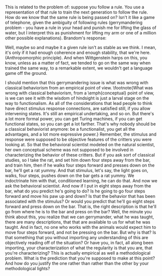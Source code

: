 

This is related to the problem of: suppose you follow a rule. You use a
representation of that rule to train the next generation to follow the rule.
How do we know that the same rule is being passed on? Isn't it like a game of
telephone, given the ambiguity of following rules (gerrymandering problem - you
have a rule in your head and punish me for lifting the glass of water, but I
interpret this as punishment for lifting my arm or one of a million other
possible explanations). Brandom's response:

Well, maybe so and maybe it a given rule isn't as stable as we think. I mean,
it's only if it had enough coherence and enough stability, that we're here.
(Anthropomorphic principle). And when Wittgenstein harps on this, you know, unless
as a matter of fact, we tended to go on the same way when trained the same way,
to a remarkable extent, we wouldn't get a language game off the ground.

I should mention that this gerrymandering issue is what was wrong with classical behaviorism from an empirical point of
view. \footnote{What was wrong with
classical behaviorism, from a \emph{conceptual} point of view, is we can see it with
the wisdom of hindsight is just a larval stage on the way to functionalism. As
all of the considerations that lead people to think have direct stimulus
response connections, are satisfied still, if you allow intervening states. It's still an empirical undertaking, and so on. But there's a
lot more formal power, you can get Turing machines, if you can get functional
states, so you can get a lot farther. That's why
nobody should be a classical behaviorist anymore: be a functionalist, you get
all the advantages, and a lot more expressive power.} Remember, the stimulus and response were supposed to be
objective features of the critters you were looking at. So that the behavioral
scientist modeled on the natural scientist, her own conceptual scheme was not
supposed to be involved in characterizing the behavior of these critters. But
if you ask sort of classical studies, so I take the rat, and set him down four
steps away from the bar, and train him, then if he walks four steps forward and
presses down on the bar, he'll get a rat yummy. And that stimulus, let's say,
the light goes on, walks, four steps, pushes down on the bar gets a rat yummy.
We indoctrinate him with that, conditioned learning, he can do that. And now
we ask the behavioral scientist. And now if I put in eight steps away from
the bar, what do you predict he's going to do? Is he going to go four steps
forward and move his paw up and down? Is that the behavior that has been
associated with the stimulus? Or would you predict that he'll go eight steps
forward and press down on the bar. That is, the right description is that he'll
go from where he is to the bar and press on the bar? Well, the minute you think
about this, you realize that we can gerrymander, what he was taught,
there are many descriptions, that that are available to us for what he was
taught. And in fact, no one who works with the animals would expect him to
move four steps forward, and not be pressing on the bar. But why
is that? Is that something that you without importing any understanding of
this are objectively reading off of the situation? Or have you, in fact, all
along been importing, your characterization of what the regularity
is that you are, that you're characterizing? This is actually empirical as well a methodological
problem. What is the prediction that you're supposed to make at this point?
And how do you justify the one rather than rather than the other by your
methodological lights?
